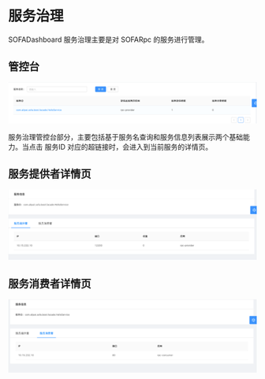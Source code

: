 # 服务治理

SOFADashboard 服务治理主要是对 SOFARpc 的服务进行管理。

## 管控台

![governance-console.png](./resources/governance-console.png)

服务治理管控台部分，主要包括基于服务名查询和服务信息列表展示两个基础能力。当点击 服务ID 对应的超链接时，会进入到当前服务的详情页。

## 服务提供者详情页

![governance-provide.png](./resources/governance-provide.png)

## 服务消费者详情页

![governance-consumer.png](./resources/governance-consumer.png)
